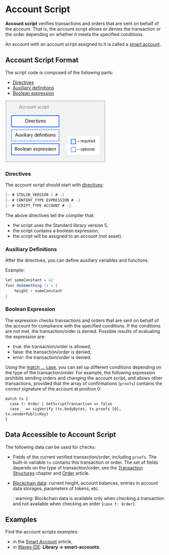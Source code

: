 # Account Script

**Account script** verifies transactions and orders that are sent on behalf of the account. That is, the account script allows or denies the transaction or the order depending on whether it meets the specified conditions.

An account with an account script assigned to it is called a [smart account](/en/building-apps/smart-contracts/what-is-smart-account).

## Account Script Format

The script code is composed of the following parts:

* [Directives](#directives)
* [Auxiliary definitions](#auxiliary-definitions)
* [Boolean expression](#boolean-expression)

![](./_assets/account-script-format.png)

### Directives

The account script should start with [directives](/en/ride/script/directives):

```scala
{- # STDLIB_VERSION 5 # -}
{- # CONTENT_TYPE EXPRESSION # -}
{- # SCRIPT_TYPE ACCOUNT # -}
```

The above directives tell the compiler that:

- the script uses the Standard library version 5,
- the script contains a boolean expression,
- the script will be assigned to an account (not asset).

### Auxiliary Definitions

After the directives, you can define auxiliary variables and functions.

Example:

```scala
let someConstant = 42
func doSomething () = {
    height + someConstant
}
```

### Boolean Expression

The expression checks transactions and orders that are sent on behalf of the account for compliance with the specified conditions. If the conditions are not met, the transaction/order is denied. Possible results of evaluating the expression are:

* true: the transaction/order is allowed,
* false: the transaction/order is denied,
* error: the transaction/order is denied.

Using the [match ... case](/en/ride/operators/match-case), you can set up different conditions depending on the type of the transaction/order. For example, the following expression prohibits sending orders and changing the account script, and allows other transactions, provided that the array of confirmations (`proofs`) contains the correct signature of the account at position 0:

```
match tx {
  case t: Order | SetScriptTransaction => false
  case _ => sigVerify (tx.bodyBytes, tx.proofs [0], tx.senderPublicKey)
}
```

## Data Accessible to Account Script

The following data can be used for checks:

* Fields of the current verified transaction/order, including `proofs`. The built-in variable `tx` contains this transaction or order. The set of fields depends on the type of transaction/order, see the [Transaction Structures](/en/ride/structures/transaction-structures/) chapter and [Order](/en/ride/structures/common-structures/order) article.
* [Blockchain data](/en/ride/#blockchain-operation): current height, account balances, entries in account data storages, parameters of tokens, etc.

   : warning: Blockchain data is available only when checking a transaction and not available when checking an order (`case t: Order`).

## Examples

Find the account scripts examples:
* in the [Smart Account](/en/building-apps/smart-contracts/what-is-smart-account) article,
* in [Waves IDE](/en/building-apps/smart-contracts/tools/waves-ide): **Library → smart-accounts**.
